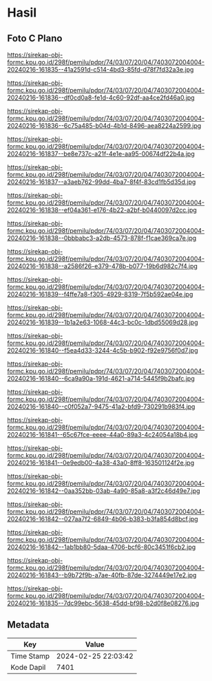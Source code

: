 # Hasil

## Foto C Plano

https://sirekap-obj-formc.kpu.go.id/298f/pemilu/pdpr/74/03/07/20/04/7403072004004-20240216-161835--41a2591d-c514-4bd3-85fd-d78f7fd32a3e.jpg

https://sirekap-obj-formc.kpu.go.id/298f/pemilu/pdpr/74/03/07/20/04/7403072004004-20240216-161836--df0cd0a8-fe1d-4c60-92df-aa4ce2fd46a0.jpg

https://sirekap-obj-formc.kpu.go.id/298f/pemilu/pdpr/74/03/07/20/04/7403072004004-20240216-161836--6c75a485-b04d-4b1d-8496-aea8224a2599.jpg

https://sirekap-obj-formc.kpu.go.id/298f/pemilu/pdpr/74/03/07/20/04/7403072004004-20240216-161837--be8e737c-a21f-4e1e-aa95-00674df22b4a.jpg

https://sirekap-obj-formc.kpu.go.id/298f/pemilu/pdpr/74/03/07/20/04/7403072004004-20240216-161837--a3aeb762-99dd-4ba7-8f4f-83cd1fb5d35d.jpg

https://sirekap-obj-formc.kpu.go.id/298f/pemilu/pdpr/74/03/07/20/04/7403072004004-20240216-161838--ef04a361-e176-4b22-a2bf-b0440097d2cc.jpg

https://sirekap-obj-formc.kpu.go.id/298f/pemilu/pdpr/74/03/07/20/04/7403072004004-20240216-161838--0bbbabc3-a2db-4573-878f-f1cae369ca7e.jpg

https://sirekap-obj-formc.kpu.go.id/298f/pemilu/pdpr/74/03/07/20/04/7403072004004-20240216-161838--a2586f26-e379-478b-b077-19b6d982c7f4.jpg

https://sirekap-obj-formc.kpu.go.id/298f/pemilu/pdpr/74/03/07/20/04/7403072004004-20240216-161839--f4ffe7a8-f305-4929-8319-7f5b592ae04e.jpg

https://sirekap-obj-formc.kpu.go.id/298f/pemilu/pdpr/74/03/07/20/04/7403072004004-20240216-161839--1b1a2e63-1068-44c3-bc0c-1dbd55069d28.jpg

https://sirekap-obj-formc.kpu.go.id/298f/pemilu/pdpr/74/03/07/20/04/7403072004004-20240216-161840--f5ea4d33-3244-4c5b-b902-f92e9756f0d7.jpg

https://sirekap-obj-formc.kpu.go.id/298f/pemilu/pdpr/74/03/07/20/04/7403072004004-20240216-161840--6ca9a90a-191d-4621-a714-5445f9b2bafc.jpg

https://sirekap-obj-formc.kpu.go.id/298f/pemilu/pdpr/74/03/07/20/04/7403072004004-20240216-161840--c0f052a7-9475-41a2-bfd9-730291b983f4.jpg

https://sirekap-obj-formc.kpu.go.id/298f/pemilu/pdpr/74/03/07/20/04/7403072004004-20240216-161841--65c67fce-eeee-44a0-89a3-4c24054a18b4.jpg

https://sirekap-obj-formc.kpu.go.id/298f/pemilu/pdpr/74/03/07/20/04/7403072004004-20240216-161841--0e9edb00-4a38-43a0-8ff8-163501124f2e.jpg

https://sirekap-obj-formc.kpu.go.id/298f/pemilu/pdpr/74/03/07/20/04/7403072004004-20240216-161842--0aa352bb-03ab-4a90-85a8-a3f2c46d49e7.jpg

https://sirekap-obj-formc.kpu.go.id/298f/pemilu/pdpr/74/03/07/20/04/7403072004004-20240216-161842--027aa7f2-6849-4b06-b383-b3fa854d8bcf.jpg

https://sirekap-obj-formc.kpu.go.id/298f/pemilu/pdpr/74/03/07/20/04/7403072004004-20240216-161842--1ab1bb80-5daa-4706-bcf6-80c3451f6cb2.jpg

https://sirekap-obj-formc.kpu.go.id/298f/pemilu/pdpr/74/03/07/20/04/7403072004004-20240216-161843--b9b72f9b-a7ae-40fb-87de-3274449e17e2.jpg

https://sirekap-obj-formc.kpu.go.id/298f/pemilu/pdpr/74/03/07/20/04/7403072004004-20240216-161835--7dc99ebc-5638-45dd-bf98-b2d0f8e08276.jpg


## Metadata

| Key        | Value               |
| ---------- | ------------------- |
| Time Stamp | 2024-02-25 22:03:42 |
| Kode Dapil | 7401                |



